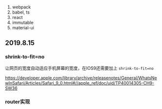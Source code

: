 1. webpack
2. babel, ts
3. react
4. immutable
5. material-ui

## 2019.8.15

### shrink-to-fit=no

让网页的宽度自动适应手机屏幕的宽度，在IOS9还需要加上 `shrink-to-fit=no`

https://developer.apple.com/library/archive/releasenotes/General/WhatsNewInSafari/Articles/Safari_9_0.html#//apple_ref/doc/uid/TP40014305-CH9-SW36

### router实现

